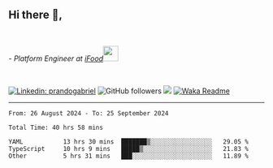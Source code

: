 <h2>Hi there  👋,</h2> </br>

<p><em>- Platform Engineer at <a href="https://www.ifood.com.br/">iFood</a><img src="https://media.giphy.com/media/WUlplcMpOCEmTGBtBW/giphy.gif" width="30"> 
</em></p></br>


[![Linkedin: prandogabriel](https://img.shields.io/badge/-prandogabriel-blue?style=flat-square&logo=Linkedin&logoColor=white&link=https://www.linkedin.com/in/prandogabriel/)](https://www.linkedin.com/in/prandogabriel)
![GitHub followers](https://img.shields.io/github/followers/prandogabriel?label=Follow&style=social)
![](https://visitor-badge.glitch.me/badge?page_id=prandogabriel.prandogabriel)
[![Waka Readme](https://github.com/prandogabriel/prandogabriel/actions/workflows/update-stats.yml.yml/badge.svg)](https://github.com/prandogabriel/prandogabriel/actions/workflows/update-stats.yml.yml)

---

<!--START_SECTION:waka-->

```golang
From: 26 August 2024 - To: 25 September 2024

Total Time: 40 hrs 58 mins

YAML           13 hrs 30 mins  ███████▒░░░░░░░░░░░░░░░░░   29.05 %
TypeScript     10 hrs 9 mins   █████▒░░░░░░░░░░░░░░░░░░░   21.83 %
Other          5 hrs 31 mins   ███░░░░░░░░░░░░░░░░░░░░░░   11.89 %
```

<!--END_SECTION:waka-->
